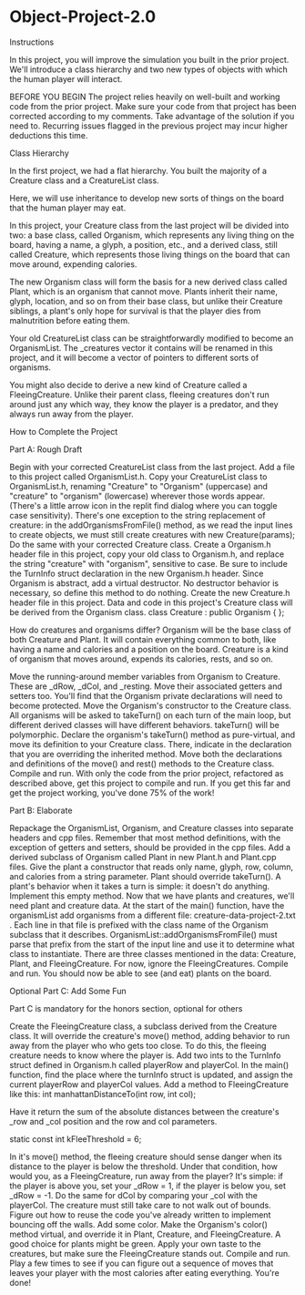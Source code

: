 # Object-Project-2.0

Instructions

In this project, you will improve the simulation you built in the prior project. We'll introduce a class hierarchy and two new types of objects with which the human player will interact.

BEFORE YOU BEGIN The project relies heavily on well-built and working code from the prior project. Make sure your code from that project has been corrected according to my comments. Take advantage of the solution if you need to. Recurring issues flagged in the previous project may incur higher deductions this time.

Class Hierarchy

In the first project, we had a flat hierarchy. You built the majority of a Creature class and a CreatureList class.



Here, we will use inheritance to develop new sorts of things on the board that the human player may eat.

In this project, your Creature class from the last project will be divided into two: a base class, called Organism, which represents any living thing on the board, having a name, a glyph, a position, etc., and a derived class, still called Creature, which represents those living things on the board that can move around, expending calories.

The new Organism class will form the basis for a new derived class called Plant, which is an organism that cannot move. Plants inherit their name, glyph, location, and so on from their base class, but unlike their Creature siblings, a plant's only hope for survival is that the player dies from malnutrition before eating them.



Your old CreatureList class can be straightforwardly modified to become an OrganismList. The _creatures vector it contains will be renamed in this project, and it will become a vector of pointers to different sorts of organisms.

You might also decide to derive a new kind of Creature called a FleeingCreature. Unlike their parent class, fleeing creatures don't run around just any which way, they know the player is a predator, and they always run away from the player.

How to Complete the Project

Part A: Rough Draft

Begin with your corrected CreatureList class from the last project. Add a file to this project called OrganismList.h. Copy your CreatureList class to OrganismList.h, renaming "Creature" to "Organism" (uppercase) and "creature" to "organism" (lowercase) wherever those words appear. (There's a little arrow icon in the replit find dialog where you can toggle case sensitivity). There's one exception to the string replacement of creature: in the addOrganismsFromFile() method, as we read the input lines to create objects, we must still create creatures with new Creature(params);
Do the same with your corrected Creature class. Create a Organism.h header file in this project, copy your old class to Organism.h, and replace the string "creature" with "organism", sensitive to case. Be sure to include the TurnInfo struct declaration in the new Organism.h header.
Since Organism is abstract, add a virtual destructor. No destructor behavior is necessary, so define this method to do nothing.
Create the new Creature.h header file in this project. Data and code in this project's Creature class will be derived from the Organism class.
   class Creature : public Organism {
   };

How do creatures and organisms differ? Organism will be the base class of both Creature and Plant. It will contain everything common to both, like having a name and calories and a position on the board. Creature is a kind of organism that moves around, expends its calories, rests, and so on.

Move the running-around member variables from Organism to Creature. These are _dRow, _dCol, and _resting. Move their associated getters and setters too. You'll find that the Organism private declarations will need to become protected.
Move the Organism's constructor to the Creature class.
All organisms will be asked to takeTurn() on each turn of the main loop, but different derived classes will have different behaviors. takeTurn() will be polymorphic. Declare the organism's takeTurn() method as pure-virtual, and move its definition to your Creature class. There, indicate in the declaration that you are overriding the inherited method.
Move both the declarations and definitions of the move() and rest() methods to the Creature class.
Compile and run. With only the code from the prior project, refactored as described above, get this project to compile and run. If you get this far and get the project working, you've done 75% of the work!

Part B: Elaborate

Repackage the OrganismList, Organism, and Creature classes into separate headers and cpp files. Remember that most method definitions, with the exception of getters and setters, should be provided in the cpp files.
Add a derived subclass of Organism called Plant in new Plant.h and Plant.cpp files. Give the plant a constructor that reads only name, glyph, row, column, and calories from a string parameter.
Plant should override takeTurn(). A plant's behavior when it takes a turn is simple: it doesn't do anything. Implement this empty method.
Now that we have plants and creatures, we'll need plant and creature data. At the start of the main() function, have the organismList add organisms from a different file: creature-data-project-2.txt .
Each line in that file is prefixed with the class name of the Organism subclass that it describes. OrganismList::addOrganismsFromFile() must parse that prefix from the start of the input line and use it to determine what class to instantiate.
There are three classes mentioned in the data: Creature, Plant, and FleeingCreature. For now, ignore the FleeingCreatures.
Compile and run. You should now be able to see (and eat) plants on the board.

Optional Part C: Add Some Fun

Part C is mandatory for the honors section, optional for others

Create the FleeingCreature class, a subclass derived from the Creature class. It will override the creature's move() method, adding behavior to run away from the player who who gets too close.
To do this, the fleeing creature needs to know where the player is. Add two ints to the TurnInfo struct defined in Organism.h called playerRow and playerCol. In the main() function, find the place where the turnInfo struct is updated, and assign the current playerRow and playerCol values.
Add a method to FleeingCreature like this:
int manhattanDistanceTo(int row, int col);

Have it return the sum of the absolute distances between the creature's _row and _col position and the row and col parameters.

static const int kFleeThreshold = 6;

In it's move() method, the fleeing creature should sense danger when its distance to the player is below the threshold. Under that condition, how would you, as a FleeingCreature, run away from the player? It's simple: if the player is above you, set your _dRow = 1, if the player is below you, set _dRow = -1. Do the same for dCol by comparing your _col with the playerCol. The creature must still take care to not walk out of bounds. Figure out how to reuse the code you've already written to implement bouncing off the walls.
Add some color. Make the Organism's color() method virtual, and override it in Plant, Creature, and FleeingCreature. A good choice for plants might be green. Apply your own taste to the creatures, but make sure the FleeingCreature stands out.
Compile and run. Play a few times to see if you can figure out a sequence of moves that leaves your player with the most calories after eating everything. You're done!
